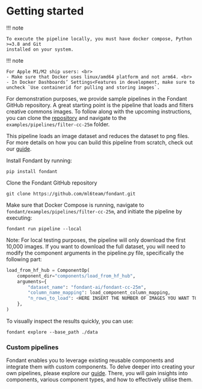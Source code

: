 # Getting started

!!! note

    To execute the pipeline locally, you must have docker compose, Python >=3.8 and Git
    installed on your system.

!!! note

    For Apple M1/M2 ship users: <br>
    - Make sure that Docker uses linux/amd64 platform and not arm64. <br>
    - In Docker Dashboards’ Settings<Features in development, make sure to uncheck `Use containerid for pulling and storing images`.

For demonstration purposes, we provide sample pipelines in the Fondant GitHub repository. A great starting point is the pipeline that loads and filters creative commons images. To follow along with the upcoming instructions, you can clone the [repository](https://github.com/ml6team/fondant) and navigate to the `examples/pipelines/filter-cc-25m` folder.

This pipeline loads an image dataset and reduces the dataset to png files. For more details on how you can build this pipeline from scratch, check out our [guide](guides/build_a_simple_pipeline.md).

Install Fondant by running:

```
pip install fondant
```

Clone the Fondant GitHub repository

```
git clone https://github.com/ml6team/fondant.git
```

Make sure that Docker Compose is running, navigate to `fondant/examples/pipelines/filter-cc-25m`, and initiate the pipeline by executing:

```
fondant run pipeline --local
```

Note: For local testing purposes, the pipeline will only download the first 10,000 images. If you want to download the full dataset, you will need to modify the component arguments in the pipeline.py file, specifically the following part:

```python
load_from_hf_hub = ComponentOp(
    component_dir="components/load_from_hf_hub",
    arguments={
        "dataset_name": "fondant-ai/fondant-cc-25m",
        "column_name_mapping": load_component_column_mapping,
        "n_rows_to_load": <HERE INSERT THE NUMBER OF IMAGES YOU WANT TO DOWNLOAD>
    },
)
```

To visually inspect the results quickly, you can use:

```
fondant explore --base_path ./data
```

### Custom pipelines

Fondant enables you to leverage existing reusable components and integrate them with custom components. To delve deeper into creating your own pipelines, please explore our [guide](guides/build_a_simple_pipeline.md). There, you will gain insights into components, various component types, and how to effectively utilise them.
